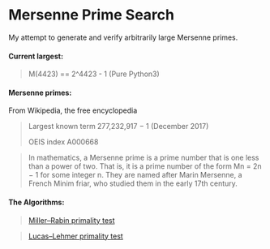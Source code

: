# Mersenne Prime Search

My attempt to generate and verify arbitrarily large Mersenne primes.

<h4> Current largest: </h4>

> M(4423) == 2^4423 - 1 (Pure Python3)


<h4> Mersenne primes: </h4>

From Wikipedia, the free encyclopedia

> Largest known term 	277,232,917 − 1 (December 2017)
> 
> OEIS index 	A000668

> In mathematics, a Mersenne prime is a prime number that is one less than a power of two. That is, it is a prime number of the form Mn = 2n − 1 for some integer n. They are named after Marin Mersenne, a French Minim friar, who studied them in the early 17th century.


<h4> The Algorithms: </h4>

> [Miller–Rabin primality test](https://en.wikipedia.org/wiki/Miller%E2%80%93Rabin_primality_test)

> [Lucas–Lehmer primality test](https://en.wikipedia.org/wiki/Lucas%E2%80%93Lehmer_primality_test)
